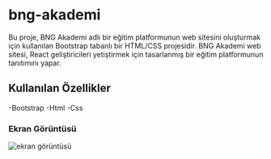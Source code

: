 
<h1>bng-akademi</h1>

Bu proje, BNG Akademi adlı bir eğitim platformunun web sitesini oluşturmak için kullanılan Bootstrap tabanlı bir HTML/CSS projesidir. BNG Akademi web sitesi, React geliştiricileri yetiştirmek için tasarlanmış bir eğitim platformunun tanıtımını yapar.

<h2>Kullanılan Özellikler</h3>

 -Bootstrap
 -Html
 -Css

 <h3>Ekran Görüntüsü</h3>
 
![ekran görüntüsü](https://github.com/Ugurtasci/bng-akademi/assets/146867143/9d910458-4d54-4faf-8171-4c1775ee583f)


 
